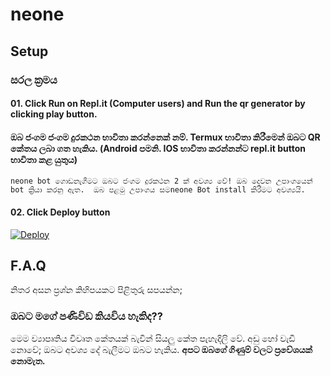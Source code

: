 # neone



## Setup

### සරල ක්‍රමය
#### 01. Click Run on Repl.it (Computer users) and Run the qr generator by clicking play button.



#### ඔබ ජංගම ජංගම දුරකථන භාවිතා කරන්නෙක් නම්. Termux භාවිතා කිරීමෙන් ඔබට QR කේතය ලබා ගත හැකිය. (Android පමනි. IOS භාවිතා කරන්නන්ට repl.it button භාවිතා කළ යුතුය)





`neone bot ගොඩනැගීමට ඔබට ජංගම දුරකථන 2 ක් අවශ්‍ය වේ!
ඔබ දෙවන උපාංගයෙන් bot ක්‍රියා කරනු ඇත. 
ඔබ පළමු උපාංගය සමneone Bot install කිරීමට අවශ්‍යයි.`

#### 02. Click Deploy button

[![Deploy](https://www.herokucdn.com/deploy/button.svg)](https://heroku.com/deploy?template=https://github.com/KBETEAM/neone)



## F.A.Q
නිතර අසන ප්‍රශ්න කිහිපයකට පිළිතුරු සපයන්න;
### ඔබට මගේ පණිවිඩ කියවිය හැකිද??
මෙම ව්‍යාපෘතිය විවෘත කේතයක් බැවින් සියලු කේත පැහැදිලි වේ. අඩු හෝ වැඩි නොවේ; ඔබට අවශ්‍ය දේ බැලීමට ඔබට හැකිය. **අපට ඔබගේ ගිණුම් වලට ප්‍රවේශයක් නොමැත.**


